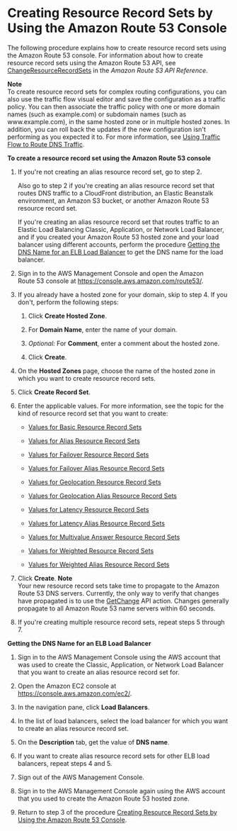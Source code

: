 # Creating Resource Record Sets by Using the Amazon Route 53 Console<a name="resource-record-sets-creating"></a>

The following procedure explains how to create resource record sets using the Amazon Route 53 console\. For information about how to create resource record sets using the Amazon Route 53 API, see [ChangeResourceRecordSets](http://docs.aws.amazon.com/Route53/latest/APIReference/API_ChangeResourceRecordSets.html) in the *Amazon Route 53 API Reference*\.

**Note**  
To create resource record sets for complex routing configurations, you can also use the traffic flow visual editor and save the configuration as a traffic policy\. You can then associate the traffic policy with one or more domain names \(such as example\.com\) or subdomain names \(such as www\.example\.com\), in the same hosted zone or in multiple hosted zones\. In addition, you can roll back the updates if the new configuration isn't performing as you expected it to\. For more information, see [Using Traffic Flow to Route DNS Traffic](traffic-flow.md)\.

**To create a resource record set using the Amazon Route 53 console**

1. If you're not creating an alias resource record set, go to step 2\. 

   Also go to step 2 if you're creating an alias resource record set that routes DNS traffic to a CloudFront distribution, an Elastic Beanstalk environment, an Amazon S3 bucket, or another Amazon Route 53 resource record set\.

   If you're creating an alias resource record set that routes traffic to an Elastic Load Balancing Classic, Application, or Network Load Balancer, and if you created your Amazon Route 53 hosted zone and your load balancer using different accounts, perform the procedure [Getting the DNS Name for an ELB Load Balancer](#resource-record-sets-elb-dns-name-procedure) to get the DNS name for the load balancer\. 

1. Sign in to the AWS Management Console and open the Amazon Route 53 console at [https://console\.aws\.amazon\.com/route53/](https://console.aws.amazon.com/route53/)\.

1. If you already have a hosted zone for your domain, skip to step 4\. If you don't, perform the following steps: 

   1. Click **Create Hosted Zone**\.

   1. For **Domain Name**, enter the name of your domain\.

   1. *Optional:* For **Comment**, enter a comment about the hosted zone\.

   1. Click **Create**\.

1. On the **Hosted Zones** page, choose the name of the hosted zone in which you want to create resource record sets\.

1. Click **Create Record Set**\.

1. Enter the applicable values\. For more information, see the topic for the kind of resource record set that you want to create:

   + [Values for Basic Resource Record Sets](resource-record-sets-values-basic.md)

   + [Values for Alias Resource Record Sets](resource-record-sets-values-alias.md)

   + [Values for Failover Resource Record Sets](resource-record-sets-values-failover.md)

   + [Values for Failover Alias Resource Record Sets](resource-record-sets-values-failover-alias.md)

   + [Values for Geolocation Resource Record Sets](resource-record-sets-values-geo.md)

   + [Values for Geolocation Alias Resource Record Sets](resource-record-sets-values-geo-alias.md)

   + [Values for Latency Resource Record Sets](resource-record-sets-values-latency.md)

   + [Values for Latency Alias Resource Record Sets](resource-record-sets-values-latency-alias.md)

   + [Values for Multivalue Answer Resource Record Sets](resource-record-sets-values-multivalue.md)

   + [Values for Weighted Resource Record Sets](resource-record-sets-values-weighted.md)

   + [Values for Weighted Alias Resource Record Sets](resource-record-sets-values-weighted-alias.md)

1. Click **Create**\.
**Note**  
Your new resource record sets take time to propagate to the Amazon Route 53 DNS servers\. Currently, the only way to verify that changes have propagated is to use the [GetChange](http://docs.aws.amazon.com/Route53/latest/APIReference/API_GetChange.html) API action\. Changes generally propagate to all Amazon Route 53 name servers within 60 seconds\.

1. If you're creating multiple resource record sets, repeat steps 5 through 7\.

**Getting the DNS Name for an ELB Load Balancer**

1. Sign in to the AWS Management Console using the AWS account that was used to create the Classic, Application, or Network Load Balancer that you want to create an alias resource record set for\.

1. Open the Amazon EC2 console at [https://console\.aws\.amazon\.com/ec2/](https://console.aws.amazon.com/ec2/)\.

1. In the navigation pane, click **Load Balancers**\.

1. In the list of load balancers, select the load balancer for which you want to create an alias resource record set\.

1. On the **Description** tab, get the value of **DNS name**\.

1. If you want to create alias resource record sets for other ELB load balancers, repeat steps 4 and 5\. 

1. Sign out of the AWS Management Console\.

1. Sign in to the AWS Management Console again using the AWS account that you used to create the Amazon Route 53 hosted zone\.

1. Return to step 3 of the procedure [Creating Resource Record Sets by Using the Amazon Route 53 Console](#resource-record-sets-creating)\.